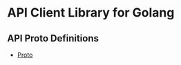 # API Client Library for Golang

## API Proto Definitions

- [Proto](https://github.azc.ext.hp.com/hp-rps/api-rps-proto)

